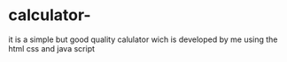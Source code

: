 # calculator-
 it is a simple but good quality calulator wich is developed by me using the  html css and java script 
